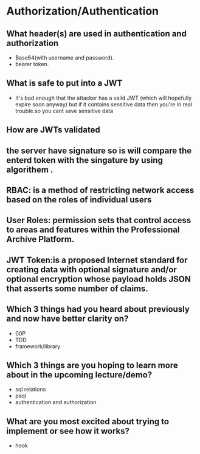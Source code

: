 #  Authorization/Authentication
## What header(s) are used in authentication and authorization
- Base64(with username and password).
- bearer token.
## What is safe to put into a JWT
- It's bad enough that the attacker has a valid JWT (which will hopefully expire soon anyway) but if it contains sensitive data then you're in real trouble.so you cant save sensitive data 
## How are JWTs validated

## the server have signature so is will compare the enterd token with the singature by using algorithem .


## RBAC: is a method of restricting network access based on the roles of individual users
## User Roles: permission sets that control access to areas and features within the Professional Archive Platform.
##  JWT Token:is a proposed Internet standard for creating data with optional signature and/or optional encryption whose payload holds JSON that asserts some number of claims.
## Which 3 things had you heard about previously and now have better clarity on?
- 00P
- TDD
- framework/library
## Which 3 things are you hoping to learn more about in the upcoming lecture/demo?
- sql relations
- psql
- authentication and authorization
## What are you most excited about trying to implement or see how it works?
- hook
